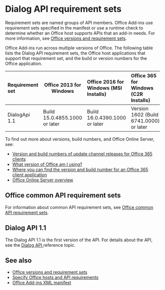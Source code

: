 # Dialog API requirement sets

Requirement sets are named groups of API members. Office Add-ins use requirement sets specified in the manifest or use a runtime check to determine whether an Office host supports APIs that an add-in needs. For more information, see [Office versions and requirement sets](https://docs.microsoft.com/office/dev/add-ins/develop/office-versions-and-requirement-sets).

Office Add-ins run across multiple versions of Office. The following table lists the Dialog API requirement sets, the Office host applications that support that requirement set, and the build or version numbers for the Office application.

|  Requirement set  | Office 2013 for Windows | Office 2016 for Windows (MSI Installs)   | Office 365 for Windows (C2R Installs)   |  Office 365 for iPad  |  Office 365 for Mac  | Office Online  |  Office Online Server  |
|:-----|-----|:-----|:-----|:-----|:-----|:-----|:-----|
| DialogApi 1.1  | Build 15.0.4855.1000 or later | Build 16.0.4390.1000 or later | Version 1602 (Build 6741.0000) or later | 1.22 or later | 15.20 or later| January 2017 | Version 1608 (Build 7601.6800) or later|

To find out more about versions, build numbers, and Office Online Server, see:

- [Version and build numbers of update channel releases for Office 365 clients](https://support.office.com/article/version-and-build-numbers-of-update-channel-releases-ae942449-1fca-4484-898b-a933ea23def7)
- [What version of Office am I using?](https://support.office.com/article/What-version-of-Office-am-I-using-932788b8-a3ce-44bf-bb09-e334518b8b19)
- [Where you can find the version and build number for an Office 365 client application](https://support.office.com/article/version-and-build-numbers-of-update-channel-releases-ae942449-1fca-4484-898b-a933ea23def7)
- [Office Online Server overview](https://docs.microsoft.com/officeonlineserver/office-online-server-overview)

## Office common API requirement sets

For information about common API requirement sets, see [Office common API requirement sets](office-add-in-requirement-sets.md).

## Dialog API 1.1 

The Dialog API 1.1 is the first version of the API. For details about the API, see the [Dialog API
](../../docs-ref-autogen/office/office.ui.yml) reference topic.

## See also

- [Office versions and requirement sets](https://docs.microsoft.com/office/dev/add-ins/develop/office-versions-and-requirement-sets)
- [Specify Office hosts and API requirements](https://docs.microsoft.com/office/dev/add-ins/develop/specify-office-hosts-and-api-requirements)
- [Office Add-ins XML manifest](https://docs.microsoft.com/office/dev/add-ins/develop/add-in-manifests)
